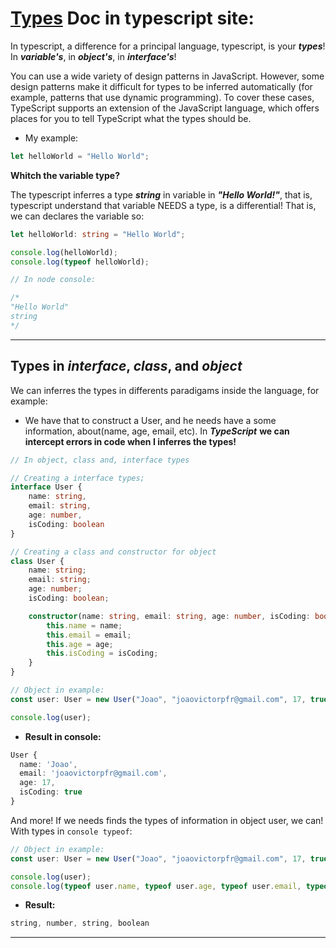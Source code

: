 # [Types](https://www.typescriptlang.org/docs/handbook/typescript-in-5-minutes.html#defining-types) Doc in typescript site:

In typescript, a difference for a principal language, typescript, is your ***types***! In ***variable's***, in ***object's***, in ***interface's***!

You can use a wide variety of design patterns in JavaScript. However, some design patterns make it difficult for types to be inferred automatically (for example, patterns that use dynamic programming). To cover these cases, TypeScript supports an extension of the JavaScript language, which offers places for you to tell TypeScript what the types should be.

- My example:

```ts
let helloWorld = "Hello World";
```

**Whitch the variable type?**

The typescript inferres a type ***string*** in variable in ***"Hello World!"***, that is, typescript understand that variable NEEDS a type, is a differential! That is, we can declares the variable so:

```ts
let helloWorld: string = "Hello World";

console.log(helloWorld);
console.log(typeof helloWorld);

// In node console:

/*
"Hello World"
string
*/
```

---

## Types in ***interface***, ***class***, and ***object***

We can inferres the types in differents paradigams inside the language, for example:

- We have that to construct a User, and he needs have a some information, about(name, age, email, etc). In ***TypeScript*** **we can intercept errors in code when I inferres the types!**

```ts
// In object, class and, interface types

// Creating a interface types;
interface User {
    name: string,
    email: string,
    age: number,
    isCoding: boolean
}

// Creating a class and constructor for object
class User {
    name: string;
    email: string;
    age: number;
    isCoding: boolean;

    constructor(name: string, email: string, age: number, isCoding: boolean){
        this.name = name;
        this.email = email;
        this.age = age;
        this.isCoding = isCoding;
    }
}

// Object in example:
const user: User = new User("Joao", "joaovictorpfr@gmail.com", 17, true);

console.log(user);
```

- **Result in console:**

```ts
User {
  name: 'Joao',
  email: 'joaovictorpfr@gmail.com',
  age: 17,
  isCoding: true
}
```

And more! If we needs finds the types of information in object user, we can! With types in `console typeof`:

```ts
// Object in example:
const user: User = new User("Joao", "joaovictorpfr@gmail.com", 17, true);

console.log(user);
console.log(typeof user.name, typeof user.age, typeof user.email, typeof user.isCoding)
```

- **Result:**

```ts
string, number, string, boolean
```

---
